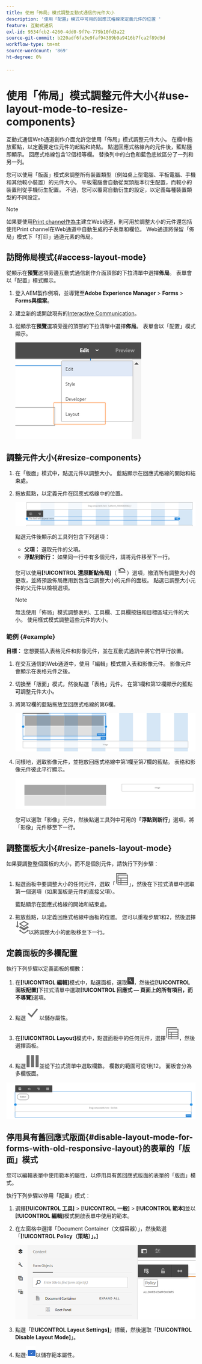 ```yaml
---
title: 使用「佈局」模式調整互動式通信的元件大小
description: '使用「配置」模式中可用的回應式格線來定義元件的位置 '
feature: 互動式通訊
exl-id: 9534fcb2-4260-4dd0-9f7e-779b10fd3a22
source-git-commit: b220adf6fa3e9faf94389b9a9416b7fca2f89d9d
workflow-type: tm+mt
source-wordcount: '869'
ht-degree: 0%

---
```


# 使用「佈局」模式調整元件大小{#use-layout-mode-to-resize-components}

互動式通信Web通道創作介面允許您使用「佈局」模式調整元件大小。 在欄中拖放藍點，以定義要定位元件的起點和終點。 點選回應式格線內的元件後，藍點隨即顯示。 回應式格線包含12個相等欄。 替換列中的白色和藍色底紋區分了一列和另一列。

您可以使用「版面」模式來調整所有裝置類型（例如桌上型電腦、平板電腦、手機和其他較小裝置）的元件大小。 平板電腦會自動從案頭版本衍生配置，而較小的裝置則從手機衍生配置。 不過，您可以覆寫自動衍生的設定，以定義每種裝置類型的不同設定。

>[!NOTE]
>
>如果要使用[Print channel作為主](../../forms/using/create-interactive-communication.md)建立Web通道，則可用於調整大小的元件還包括使用Print channel在Web通道中自動生成的子表單和欄位。 Web通道將保留「佈局」模式下「打印」通道元素的佈局。

## 訪問佈局模式{#access-layout-mode}

從顯示在&#x200B;**預覽**&#x200B;選項旁邊互動式通信創作介面頂部的下拉清單中選擇&#x200B;**佈局**。 表單會以「配置」模式顯示。

1. 登入AEM製作例項，並導覽至&#x200B;**Adobe Experience Manager** > **Forms** > **Forms與檔案**。
1. 建立新的或開啟現有的[Interactive Communication](../../forms/using/create-interactive-communication.md)。
1. 從顯示在&#x200B;**預覽**&#x200B;選項旁邊的頂部的下拉清單中選擇&#x200B;**佈局**。 表單會以「配置」模式顯示。

   ![互動式通訊的版面模式](assets/layout_mode_ic_new.png)

## 調整元件大小{#resize-components}

1. 在「版面」模式中，點選元件以調整大小。 藍點顯示在回應式格線的開始和結束處。
1. 拖放藍點，以定義元件在回應式格線中的位置。

   ![使用版面模式調整大小](assets/layout_mode_resize_new_updated.png)

   點選元件後顯示的工具列包含下列選項：

   * **父項：** 選取元件的父項。
   * **浮點到新行：** 如果同一行中有多個元件，請將元件移至下一行。

   您可以使用&#x200B;**[!UICONTROL 還原斷點佈局]**（![還原斷點](assets/reverttopreviouslypublishedversion.png)）選項，撤消所有調整大小的更改，並將預設佈局應用到包含已調整大小的元件的面板。 點選已調整大小元件的父元件以檢視選項。

   >[!NOTE]
   >
   >無法使用「佈局」模式調整表列、工具欄、工具欄按鈕和目標區域元件的大小。 使用樣式模式調整這些元件的大小。

### 範例 {#example}

**目標：** 您想要插入表格元件和影像元件，並在互動式通訊中將它們平行放置。

1. 在交互通信的Web通道中，使用「編輯」模式插入表和影像元件。 影像元件會顯示在表格元件之後。
1. 切換至「版面」模式，然後點選「表格」元件。 在第1欄和第12欄顯示的藍點可調整元件大小。
1. 將第12欄的藍點拖放至回應式格線的第6欄。

   ![定義表的端點](assets/layout_mode_end_point_table_new.png)

1. 同樣地，選取影像元件，並拖放回應式格線中第1欄至第7欄的藍點。 表格和影像元件彼此平行顯示。

   ![在「佈局」模式下並行處理表和影像](assets/table_image_parallel_new.png)

   您可以選取「影像」元件，然後點選工具列中可用的&#x200B;**「浮點到新行**」選項，將「影像」元件移至下一行。

## 調整面板大小{#resize-panels-layout-mode}

如果要調整整個面板的大小，而不是個別元件，請執行下列步驟：

1. 點選面板中要調整大小的任何元件，選取「![選取父項](assets/select_parent_icon.svg)」，然後在下拉式清單中選取第一個選項（如果面板是元件的直接父項）。

   藍點顯示在回應式格線的開始和結束處。

1. 拖放藍點，以定義回應式格線中面板的位置。
您可以重複步驟1和2，然後選擇![選擇父級](assets/float_to_new_line_icon.svg)以將調整大小的面板移至下一行。

## 定義面板的多欄配置

執行下列步驟以定義面板的欄數：

1. 在&#x200B;**[!UICONTROL 編輯]**&#x200B;模式中，點選面板，選取![設定](assets/configure_icon.png)，然後從&#x200B;**[!UICONTROL 面板配置]**&#x200B;下拉式清單中選取&#x200B;**[!UICONTROL 回應式 — 頁面上的所有項目，而不導覽]**&#x200B;選項。

1. 點選![儲存](assets/save_icon.svg)以儲存屬性。

1. 在&#x200B;**[!UICONTROL Layout]**&#x200B;模式中，點選面板中的任何元件，選擇![Select Parent](assets/select_parent_icon.svg)，然後選擇面板。

1. 點選![多欄](assets/multi-column.svg)並從下拉式清單中選取欄數。 欄數的範圍可從1到12。 面板會分為多欄版面。

![佈局模式下的多列](assets/multi-column-layout.png)

## 停用具有舊回應式版面{#disable-layout-mode-for-forms-with-old-responsive-layout}的表單的「版面」模式

您可以編輯表單中使用範本的屬性，以停用具有舊回應式版面的表單的「版面」模式。

執行下列步驟以停用「配置」模式：

1. 選擇&#x200B;**[!UICONTROL 工具]** > **[!UICONTROL 一般]** > **[!UICONTROL 範本]**&#x200B;並以&#x200B;**[!UICONTROL 編輯]**&#x200B;模式開啟表單中使用的範本。
1. 在左窗格中選擇「Document Container（文檔容器）」，然後點選「**[!UICONTROL Policy（策略）」。]**

   ![停用配置模式](assets/policy_disable_layout_mode.png)

1. 點選「**[!UICONTROL Layout Settings]**」標籤，然後選取「**[!UICONTROL Disable Layout Mode]**」。
1. 點選![儲存變更](assets/save_icon.png)以儲存範本屬性。
